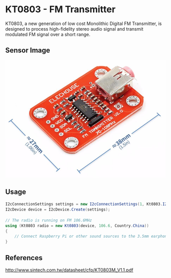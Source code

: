 # KT0803 - FM Transmitter
KT0803, a new generation of low cost Monolithic Digital FM Transmitter, is designed to process high-fidelity stereo audio signal and transmit modulated FM signal over a short range. 

## Sensor Image
![](sensor.jpg)

## Usage
```C#
I2cConnectionSettings settings = new I2cConnectionSettings(1, Kt0803.I2cAddress);
I2cDevice device = I2cDevice.Create(settings);

// The radio is running on FM 106.6MHz
using (Kt0803 radio = new Kt0803(device, 106.6, Country.China))
{
    // Connect Raspberry Pi or other sound sources to the 3.5mm earphone jack of the module
}
```

## References
http://www.sintech.com.tw/datasheet/cfp/KT0803M_V1.1.pdf